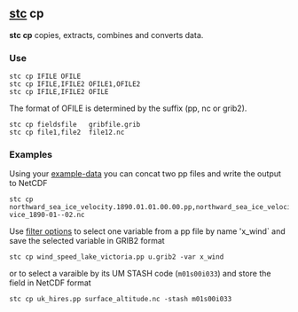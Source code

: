 ## [stc](https://github.com/MetOffice/stc/blob/main/doc/stc.md) cp 

**stc cp** copies, extracts, combines and converts data.

### Use

```
stc cp IFILE OFILE
stc cp IFILE,IFILE2 OFILE1,OFILE2
stc cp IFILE,IFILE2 OFILE
```

The format of OFILE is determined by the suffix (pp, nc or grib2).

```
stc cp fieldsfile   gribfile.grib
stc cp file1,file2  file12.nc
```

### Examples

Using your [example-data](https://github.com/MetOffice/stc/blob/main/doc/stc.md#example-data) you can concat two pp files and write the output to NetCDF

```
stc cp northward_sea_ice_velocity.1890.01.01.00.00.pp,northward_sea_ice_velocity.1890.02.01.00.00.pp vice_1890-01--02.nc
```

Use [filter options](https://github.com/MetOffice/stc/blob/main/doc/stc.md#filter-options) to select one variable from a pp file by name 'x_wind` and save the selected variable in GRIB2 format

```
stc cp wind_speed_lake_victoria.pp u.grib2 -var x_wind
```

or to select a varaible by its UM STASH code (`m01s00i033`) and store the field in NetCDF format  

```
stc cp uk_hires.pp surface_altitude.nc -stash m01s00i033
```
